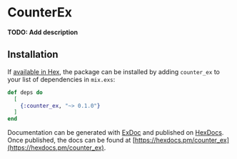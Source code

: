 # CounterEx

**TODO: Add description**

## Installation

If [available in Hex](https://hex.pm/docs/publish), the package can be installed
by adding `counter_ex` to your list of dependencies in `mix.exs`:

```elixir
def deps do
  [
    {:counter_ex, "~> 0.1.0"}
  ]
end
```

Documentation can be generated with [ExDoc](https://github.com/elixir-lang/ex_doc)
and published on [HexDocs](https://hexdocs.pm). Once published, the docs can
be found at [https://hexdocs.pm/counter_ex](https://hexdocs.pm/counter_ex).

